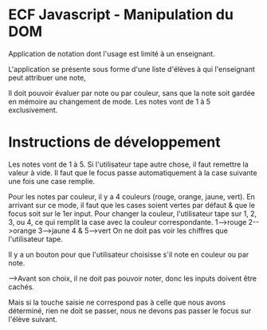 # ECF Javascript - Manipulation du DOM

Application de notation dont l'usage est limité à un enseignant. 

L'application se présente sous forme d'une liste d'élèves à qui l'enseignant peut attribuer une note, 

Il doit pouvoir évaluer par note ou par couleur, sans que la note soit gardée en mémoire au changement de mode. Les notes vont de 1 à 5 exclusivement.


# Instructions de développement

Les notes vont de 1 à 5. Si l'utilisateur tape autre chose, il faut remettre la valeur à vide. Il faut que le focus passe automatiquement à la case suivante une fois une case remplie.

Pour les notes par couleur, il y a 4 couleurs (rouge, orange, jaune, vert).
En arrivant sur ce mode, il faut que les cases soient vertes par défaut & que le focus soit sur le 1er input.
Pour changer la couleur, l'utilisateur tape sur 1, 2, 3, ou 4, ce qui remplit la case avec la couleur correspondante.
1-->rouge
2-->orange
3-->jaune
4 & 5-->vert
On ne doit pas voir les chiffres que l'utilisateur tape.

Il y a un bouton pour que l'utilisateur choisisse s'il note en couleur ou par note.

-->Avant son choix, il ne doit pas pouvoir noter, donc les inputs doivent être cachés.

Mais si la touche saisie ne correspond pas à celle que nous avons déterminé, rien ne doit se passer, nous ne devons pas passer le focus sur l'élève suivant.